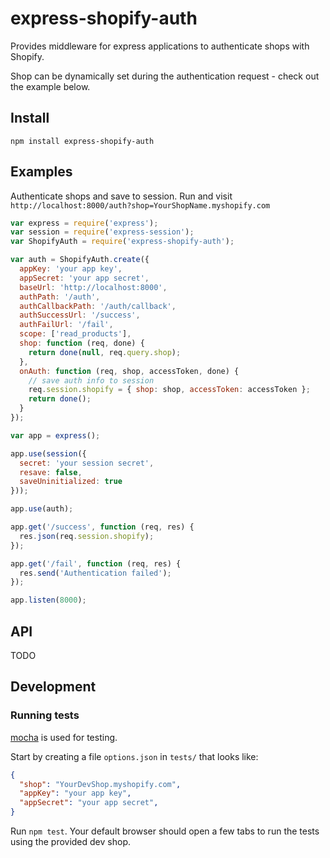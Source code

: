 # express-shopify-auth

Provides middleware for express applications to authenticate shops with Shopify.

Shop can be dynamically set during the authentication request - check out the example below.

## Install

```
npm install express-shopify-auth
```

## Examples

Authenticate shops and save to session.
Run and visit `http://localhost:8000/auth?shop=YourShopName.myshopify.com`

```js
var express = require('express');
var session = require('express-session');
var ShopifyAuth = require('express-shopify-auth');

var auth = ShopifyAuth.create({
  appKey: 'your app key',
  appSecret: 'your app secret',
  baseUrl: 'http://localhost:8000',
  authPath: '/auth',
  authCallbackPath: '/auth/callback',
  authSuccessUrl: '/success',
  authFailUrl: '/fail',
  scope: ['read_products'],
  shop: function (req, done) {
    return done(null, req.query.shop);
  },
  onAuth: function (req, shop, accessToken, done) {
    // save auth info to session
    req.session.shopify = { shop: shop, accessToken: accessToken };
    return done();
  }
});

var app = express();

app.use(session({
  secret: 'your session secret',
  resave: false,
  saveUninitialized: true
}));

app.use(auth);

app.get('/success', function (req, res) {
  res.json(req.session.shopify);
});

app.get('/fail', function (req, res) {
  res.send('Authentication failed');
});

app.listen(8000);
```

## API

TODO

## Development

### Running tests

[mocha](https://mochajs.org/) is used for testing.

Start by creating a file `options.json` in `tests/` that looks like:

```json
{
  "shop": "YourDevShop.myshopify.com",
  "appKey": "your app key",
  "appSecret": "your app secret",
}
```

Run `npm test`. Your default browser should open a few tabs to run the tests using the provided dev shop.
